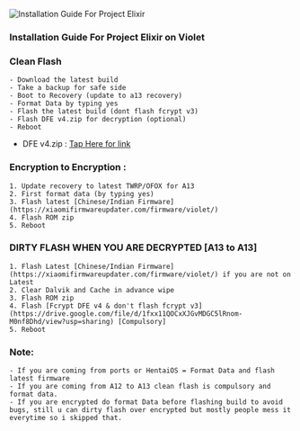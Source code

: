 ![Installation Guide For Project Elixir](https://i.imgur.com/3UmK6nS.png "Installation")

### Installation Guide For Project Elixir on Violet

### Clean Flash
```
- Download the latest build
- Take a backup for safe side
- Boot to Recovery (update to a13 recovery)
- Format Data by typing yes
- Flash the latest build (dont flash fcrypt v3)
- Flash DFE v4.zip for decryption (optional)
- Reboot
```

- DFE v4.zip : [Tap Here for link](https://drive.google.com/file/d/1fxx11QOCxXJGvMDGC5lRnom-M0nf8Dhd/view?usp=sharing)

### Encryption to Encryption :
```
1. Update recovery to latest TWRP/OFOX for A13 
2. First format data (by typing yes)
3. Flash latest [Chinese/Indian Firmware](https://xiaomifirmwareupdater.com/firmware/violet/)
4. Flash ROM zip
5. Reboot
```

### DIRTY FLASH WHEN YOU ARE DECRYPTED [A13 to A13]
```
1. Flash Latest [Chinese/Indian Firmware](https://xiaomifirmwareupdater.com/firmware/violet/) if you are not on Latest 
2. Clear Dalvik and Cache in advance wipe
3. Flash ROM zip
4. Flash [Fcrypt DFE v4 & don't flash fcrypt v3](https://drive.google.com/file/d/1fxx11QOCxXJGvMDGC5lRnom-M0nf8Dhd/view?usp=sharing) [Compulsory]
5. Reboot
```

### Note:
```
- If you are coming from ports or HentaiOS = Format Data and flash latest firmware
- If you are coming from A12 to A13 clean flash is compulsory and format data.
- If you are encrypted do format Data before flashing build to avoid bugs, still u can dirty flash over encrypted but mostly people mess it everytime so i skipped that.
```
